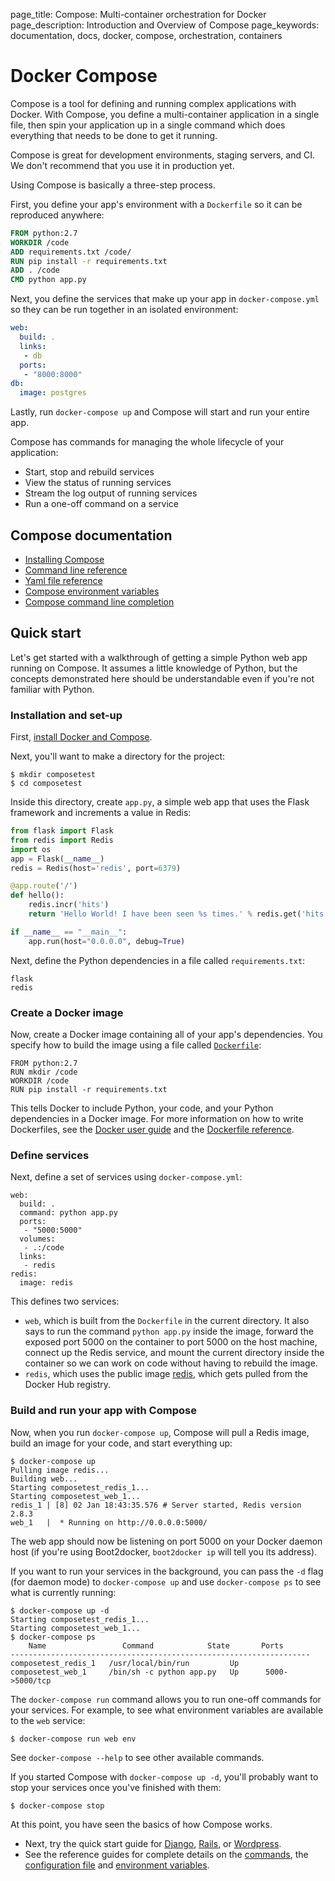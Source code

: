 page_title: Compose: Multi-container orchestration for Docker
page_description: Introduction and Overview of Compose
page_keywords: documentation, docs,  docker, compose, orchestration, containers


# Docker Compose

Compose is a tool for defining and running complex applications with Docker.
With Compose, you define a multi-container application in a single file, then
spin your application up in a single command which does everything that needs to
be done to get it running.

Compose is great for development environments, staging servers, and CI. We don't
recommend that you use it in production yet.

Using Compose is basically a three-step process.

First, you define your app's environment with a `Dockerfile` so it can be
reproduced anywhere:

```Dockerfile
FROM python:2.7
WORKDIR /code
ADD requirements.txt /code/
RUN pip install -r requirements.txt
ADD . /code
CMD python app.py
```

Next, you define the services that make up your app in `docker-compose.yml` so
they can be run together in an isolated environment:

```yaml
web:
  build: .
  links:
   - db
  ports:
   - "8000:8000"
db:
  image: postgres
```

Lastly, run `docker-compose up` and Compose will start and run your entire app.

Compose has commands for managing the whole lifecycle of your application:

 * Start, stop and rebuild services
 * View the status of running services
 * Stream the log output of running services
 * Run a one-off command on a service

## Compose documentation

- [Installing Compose](install.md)
- [Command line reference](cli.md)
- [Yaml file reference](yml.md)
- [Compose environment variables](env.md)
- [Compose command line completion](completion.md)

## Quick start

Let's get started with a walkthrough of getting a simple Python web app running
on Compose. It assumes a little knowledge of Python, but the concepts
demonstrated here should be understandable even if you're not familiar with
Python.

### Installation and set-up

First, [install Docker and Compose](install.md).

Next, you'll want to make a directory for the project:

    $ mkdir composetest
    $ cd composetest

Inside this directory, create `app.py`, a simple web app that uses the Flask
framework and increments a value in Redis:

```python
from flask import Flask
from redis import Redis
import os
app = Flask(__name__)
redis = Redis(host='redis', port=6379)

@app.route('/')
def hello():
    redis.incr('hits')
    return 'Hello World! I have been seen %s times.' % redis.get('hits')

if __name__ == "__main__":
    app.run(host="0.0.0.0", debug=True)
```

Next, define the Python dependencies in a file called `requirements.txt`:

    flask
    redis

### Create a Docker image

Now, create a Docker image containing all of your app's dependencies. You
specify how to build the image using a file called
[`Dockerfile`](http://docs.docker.com/reference/builder/):

    FROM python:2.7
    RUN mkdir /code
    WORKDIR /code
    RUN pip install -r requirements.txt

This tells Docker to include Python, your code, and your Python dependencies in
a Docker image. For more information on how to write Dockerfiles, see the
[Docker user
guide](https://docs.docker.com/userguide/dockerimages/#building-an-image-from-a-dockerfile)
and the
[Dockerfile reference](http://docs.docker.com/reference/builder/).

### Define services

Next, define a set of services using `docker-compose.yml`:

    web:
      build: .
      command: python app.py
      ports:
       - "5000:5000"
      volumes:
       - .:/code
      links:
       - redis
    redis:
      image: redis

This defines two services:

 - `web`, which is built from the `Dockerfile` in the current directory. It also
   says to run the command `python app.py` inside the image, forward the exposed
   port 5000 on the container to port 5000 on the host machine, connect up the
   Redis service, and mount the current directory inside the container so we can
   work on code without having to rebuild the image.
 - `redis`, which uses the public image
   [redis](https://registry.hub.docker.com/_/redis/), which gets pulled from the
   Docker Hub registry.

### Build and run your app with Compose

Now, when you run `docker-compose up`, Compose will pull a Redis image, build an
image for your code, and start everything up:

    $ docker-compose up
    Pulling image redis...
    Building web...
    Starting composetest_redis_1...
    Starting composetest_web_1...
    redis_1 | [8] 02 Jan 18:43:35.576 # Server started, Redis version 2.8.3
    web_1   |  * Running on http://0.0.0.0:5000/

The web app should now be listening on port 5000 on your Docker daemon host (if
you're using Boot2docker, `boot2docker ip` will tell you its address).

If you want to run your services in the background, you can pass the `-d` flag
(for daemon mode) to `docker-compose up` and use `docker-compose ps` to see what
is currently running:

    $ docker-compose up -d
    Starting composetest_redis_1...
    Starting composetest_web_1...
    $ docker-compose ps
	    Name                 Command            State       Ports
    -------------------------------------------------------------------
    composetest_redis_1   /usr/local/bin/run         Up
    composetest_web_1     /bin/sh -c python app.py   Up      5000->5000/tcp

The `docker-compose run` command allows you to run one-off commands for your
services. For example, to see what environment variables are available to the
`web` service:

    $ docker-compose run web env

See `docker-compose --help` to see other available commands.

If you started Compose with `docker-compose up -d`, you'll probably want to stop
your services once you've finished with them:

    $ docker-compose stop

At this point, you have seen the basics of how Compose works.

- Next, try the quick start guide for [Django](django.md),
  [Rails](rails.md), or [Wordpress](wordpress.md).
- See the reference guides for complete details on the [commands](cli.md), the
  [configuration file](yml.md) and [environment variables](env.md).

